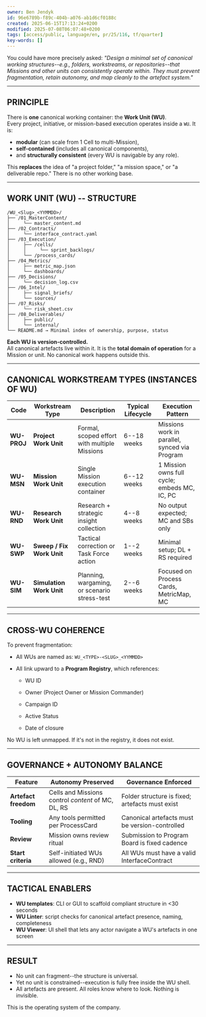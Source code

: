 ```yaml
---
owner: Ben Jendyk
id: 96e6789b-f89c-404b-a076-ab1d6cf0188c
created: 2025-06-15T17:13:24+0200
modified: 2025-07-08T06:07:48+0200
tags: [access/public, language/en, pr/25/116, tf/quarter]
key-words: []
---
```


You could have more precisely asked: _"Design a minimal set of canonical working structures--e.g., folders, workstreams, or repositories--that Missions and other units can consistently operate within. They must prevent fragmentation, retain autonomy, and map cleanly to the artefact system."_

* * *

## PRINCIPLE

There is **one** canonical working container: the **Work Unit (WU)**.  
Every project, initiative, or mission-based execution operates inside a `WU`. It is:

- **modular** (can scale from 1 Cell to multi-Mission),
- **self-contained** (includes all canonical components),
- and **structurally consistent** (every WU is navigable by any role).

This **replaces** the idea of "a project folder," "a mission space," or "a deliverable repo." There is no other working base.
* * *

## WORK UNIT (WU) -- STRUCTURE
    
    
    /WU_<Slug>_<YYMMDD>/
    ├── /01_MasterContent/
    │     └── master_content.md
    ├── /02_Contracts/
    │     └── interface_contract.yaml
    ├── /03_Execution/
    │     ├── /cells/
    │     │     └── sprint_backlogs/
    │     └── /process_cards/
    ├── /04_Metrics/
    │     ├── metric_map.json
    │     └── dashboards/
    ├── /05_Decisions/
    │     └── decision_log.csv
    ├── /06_Intel/
    │     ├── signal_briefs/
    │     └── sources/
    ├── /07_Risks/
    │     └── risk_sheet.csv
    ├── /08_Deliverables/
    │     ├── public/
    │     └── internal/
    └── README.md → Minimal index of ownership, purpose, status
    

**Each WU is version-controlled.**  
All canonical artefacts live within it. It is the **total domain of operation** for a Mission or unit. No canonical work happens outside this.
* * *

## CANONICAL WORKSTREAM TYPES (INSTANCES OF WU)

| Code | Workstream Type | Description | Typical Lifecycle | Execution Pattern | 
| ---- | ---- | ---- | ---- | ----  |
| **WU-PROJ** | **Project Work Unit** | Formal, scoped effort with multiple Missions | 6--18 weeks | Missions work in parallel, synced via Program | 
| **WU-MSN** | **Mission Work Unit** | Single Mission execution container | 6--12 weeks | 1 Mission owns full cycle; embeds MC, IC, PC | 
| **WU-RND** | **Research Work Unit** | Research + strategic insight collection | 4--8 weeks | No output expected; MC and SBs only | 
| **WU-SWP** | **Sweep / Fix Work Unit** | Tactical correction or Task Force action | 1--2 weeks | Minimal setup; DL + RS required | 
| **WU-SIM** | **Simulation Work Unit** | Planning, wargaming, or scenario stress-test | 2--6 weeks | Focused on Process Cards, MetricMap, MC | 
* * *

## CROSS-WU COHERENCE

To prevent fragmentation:

- All WUs are named as: `WU_<TYPE>-<SLUG>_<YYMMDD>`
- All link upward to a **Program Registry**, which references:

    - WU ID

    - Owner (Project Owner or Mission Commander)

    - Campaign ID

    - Active Status

    - Date of closure

No WU is left unmapped. If it's not in the registry, it does not exist.

* * *

## GOVERNANCE + AUTONOMY BALANCE

| Feature | Autonomy Preserved | Governance Enforced | 
| ---- | ---- | ----  |
| **Artefact freedom** | Cells and Missions control _content_ of MC, DL, RS | Folder structure is fixed; artefacts must exist | 
| **Tooling** | Any tools permitted per ProcessCard | Canonical artefacts must be version-controlled | 
| **Review** | Mission owns review ritual | Submission to Program Board is fixed cadence | 
| **Start criteria** | Self-initiated WUs allowed (e.g., RND) | All WUs must have a valid InterfaceContract | 
* * *

## TACTICAL ENABLERS

- **WU templates**: CLI or GUI to scaffold compliant structure in <30 seconds
- **WU Linter**: script checks for canonical artefact presence, naming, completeness
- **WU Viewer**: UI shell that lets any actor navigate a WU's artefacts in one screen
* * *

## RESULT

- No unit can fragment--the structure is universal.
- Yet no unit is constrained--execution is fully free inside the WU shell.
- All artefacts are present. All roles know where to look. Nothing is invisible.

This is the operating system of the company.
